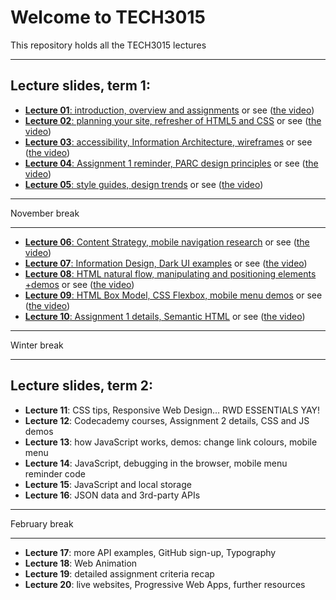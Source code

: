 # Welcome to TECH3015

This repository holds all the TECH3015 lectures

<!-- ## Module Documents

- [Module Handbook](https://TECH3015.github.io/lectures/module-handbook.html)
- [Coursework 1 Specification](https://TECH3015.github.io/lectures/coursework-01.html)
- [Coursework 2 Specification](https://TECH3015.github.io/lectures/coursework-02.html)
-->

---

## Lecture slides, term 1:

- [**Lecture 01**: introduction, overview and assignments](https://TECH3015.github.io/presents?lecture-01) or see ([the video](https://dmureplay.cloud.panopto.eu/Panopto/Pages/Viewer.aspx?id=5900e5e0-d40b-4cfd-9b39-ac4a00b900ee))
- [**Lecture 02**: planning your site, refresher of HTML5 and CSS](https://TECH3015.github.io/presents?lecture-02) or see ([the video](https://dmureplay.cloud.panopto.eu/Panopto/Pages/Viewer.aspx?id=9bc6c18a-53b5-4ba4-80bb-ac4e01056fb1))
- [**Lecture 03**: accessibility, Information Architecture, wireframes](https://TECH3015.github.io/presents?lecture-03) or see ([the video](https://dmureplay.cloud.panopto.eu/Panopto/Pages/Viewer.aspx?id=22011d37-727b-493a-8c57-ac5300fc8e42))
- [**Lecture 04**: Assignment 1 reminder, PARC design principles](https://TECH3015.github.io/presents?lecture-04) or see ([the video](https://dmureplay.cloud.panopto.eu/Panopto/Pages/Viewer.aspx?id=9c997e6c-da6e-4838-bd32-ac5600ce0d87))
- [**Lecture 05**: style guides, design trends](https://TECH3015.github.io/presents?lecture-05) or see ([the video](https://dmureplay.cloud.panopto.eu/Panopto/Pages/Viewer.aspx?id=45a449e4-a011-49b2-bac8-ac62014912ed))

---

November break

---

- [**Lecture 06**: Content Strategy, mobile navigation research](https://TECH3015.github.io/presents?lecture-06) or see ([the video](https://dmureplay.cloud.panopto.eu/Panopto/Pages/Viewer.aspx?id=6e870023-04af-4213-908a-ac6a0128426b))
- [**Lecture 07**: Information Design, Dark UI examples](https://TECH3015.github.io/presents?lecture-07) or see ([the video](https://dmureplay.cloud.panopto.eu/Panopto/Pages/Viewer.aspx?id=275a63ea-f0a8-4519-b027-ac7e00f55a68))
- [**Lecture 08**: HTML natural flow, manipulating and positioning elements +demos](https://tech3015.github.io/presents/?lecture-08) or see ([the video](https://dmureplay.cloud.panopto.eu/Panopto/Pages/Viewer.aspx?id=de2f7e54-40c2-4311-90e5-ac80010f44b8))
- [**Lecture 09**: HTML Box Model, CSS Flexbox, mobile menu demos](https://TECH3015.github.io/presents?lecture-09) or see ([the video](https://dmureplay.cloud.panopto.eu/Panopto/Pages/Viewer.aspx?id=91b7c413-e490-46da-a37b-ac80012176bd))
- [**Lecture 10**: Assignment 1 details, Semantic HTML](https://TECH3015.github.io/presents?lecture-10) or see ([the video](https://dmureplay.cloud.panopto.eu/Panopto/Pages/Viewer.aspx?id=917781e7-ecff-4d04-a0d4-ac90013fac55))

---

Winter break

---

## Lecture slides, term 2:

- **Lecture 11**: CSS tips, Responsive Web Design… RWD ESSENTIALS YAY!
- **Lecture 12**: Codecademy courses, Assignment 2 details, CSS and JS demos
- **Lecture 13**: how JavaScript works, demos: change link colours, mobile menu
- **Lecture 14**: JavaScript, debugging in the browser, mobile menu reminder code
- **Lecture 15**: JavaScript and local storage
- **Lecture 16**: JSON data and 3rd-party APIs

<!--
- [**Lecture 11**: CSS tips, Responsive Web Design… RWD ESSENTIALS YAY!]https://TECH3015.github.io/presents?lecture-11) or see ([the video]())
- [**Lecture 12**: Codecademy courses, Assignment 2 details, CSS and JS demos](https://TECH3015.github.io/presents?lecture-12) or see ([the video]())
- [**Lecture 13**: how JavaScript works, demos (change link colours, mobile menu)](https://TECH3015.github.io/presents?lecture-13) or see ([the video]())
- [**Lecture 14**: JavaScript, debugging in the browser, mobile menu reminder code](https://TECH3015.github.io/presents?lecture-14) or see ([the video]())
- [**Lecture 15**: JavaScript and local storage](https://TECH3015.github.io/presents?lecture-15) or see ([the video]())
- [**Lecture 16**: JSON data and 3rd-party APIs](https://TECH3015.github.io/presents?lecture-16) or see ([the video]())
-->

---

February break

---

- **Lecture 17**: more API examples, GitHub sign-up, Typography
- **Lecture 18**: Web Animation
- **Lecture 19**: detailed assignment criteria recap
- **Lecture 20**: live websites, Progressive Web Apps, further resources

<!--
- [**Lecture 17**: more API examples, GitHub sign-up, Typography](https://TECH3015.github.io/presents?lecture-17) or see ([the video]())
- [**Lecture 18**: Web Animation](https://TECH3015.github.io/presents?lecture-18) or see ([the video]())
- [**Lecture 19**: detailed assignment criteria recap](https://TECH3015.github.io/presents?lecture-19) or see ([the video]())
- [**Lecture 20**: live websites, Progressive Web Apps, further resources](https://TECH3015.github.io/presents?lecture-20) or see ([the video]())
-->

<!--
NOT COVERED:

- SEE front-end-materials readme for some JS
- html templates
- console methods
- databases/pouch see: us/dmu/webtech-learning-materials/TECH-thom-dave-lectures-2018-19/TECH3015-Wk4-Databases-1.pptx - TECH3015-Wk4-Database-2.pptx
 
---

## TO DO:

- [ ] try CTEC3905 styles here?
- [ ] extend CSS 'crammed' and 'smalltext' to 'ol' tags
-->
